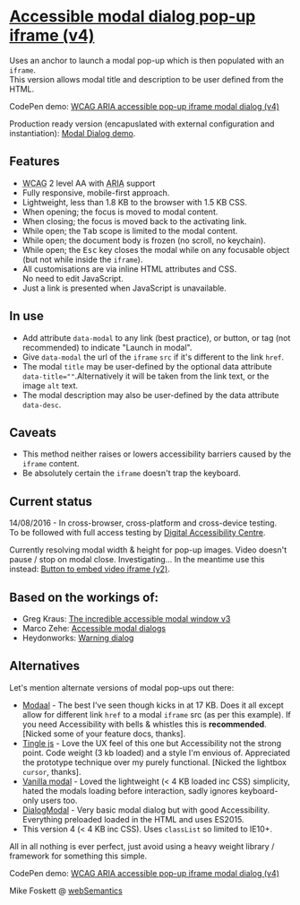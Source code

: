 
<h1><a href="https://websemantics.uk/articles/accessible-modal-dialog-popup-iframe/">Accessible modal dialog pop-up iframe (v4)</a></h1>

Uses an anchor to launch a modal pop-up which is then populated with an <code>iframe</code>.<br>
This version allows modal title and description to be user defined from the HTML.

CodePen demo: <a href="https://codepen.io/2kool2/pen/LkaXay">WCAG ARIA accessible pop-up iframe modal dialog (v4)</a>

Production ready version (encapuslated with external configuration and instantiation): <a href="https://websemantics.uk/articles/accessible-modal-dialog-popup-iframe/demo/">Modal Dialog demo</a>.


<h2>Features</h2>

<ul>
  <li><abbr title="Web Content Accessibility Guidelines">WCAG</abbr> 2 level AA with <abbr title="Accessible Rich Internet Applications">ARIA</abbr> support</li>
  <li>Fully responsive, mobile-first approach.</li>
  <li>Lightweight, less than 1.8 KB to the browser with 1.5 KB CSS.</li>
  <li>When opening; the focus is moved to modal content.</li>
  <li>When closing; the focus is moved back to the activating link.</li>
  <li>While open; the <kbd>Tab</kbd> scope is limited to the modal content.</li>
  <li>While open; the document body is frozen (no scroll, no keychain).</li>
  <li>While open; the <kbd>Esc</kbd> key closes the modal while on any focusable object (but not while inside the <code>iframe</code>).</li>
  <li>All customisations are via inline HTML attributes and CSS.<br>No need to edit JavaScript.</li>
  <li>Just a link is presented when JavaScript is unavailable.</li>
</ul>


<h2>In use</h2>

<ul>
  <li>Add attribute <code>data-modal</code> to any link (best practice), or button, or tag (not recommended) to indicate "Launch in modal".</li>
  <li>Give <code>data-modal</code> the url of the <code>iframe</code> <code>src</code> if it's different to the link <code>href</code>.</li>
  <li>The modal <code>title</code> may be user-defined by the optional data attribute <code>data-title=""</code>.Alternatively it will be taken from the link text, or the image <code>alt</code> text.</li>
  <li>The modal description may also be user-defined by the data attribute <code>data-desc</code>.</li>
</ul>


<h2>Caveats</h2>

<ul>
  <li>This method neither raises or lowers accessibility barriers caused by the <code>iframe</code> content.</li>
  <li>Be absolutely certain the <code>iframe</code> doesn't trap the keyboard.</li>
</ul>


<h2>Current status</h2>

14/08/2016 - In cross-browser, cross-platform and cross-device testing.<br>To be followed with full access testing by <a href="http://www.digitalaccessibilitycentre.org/">Digital Accessibility Centre</a>.

Currently resolving modal width & height for pop-up images.
Video doesn't pause / stop on modal close. Investigating&hellip;
In the meantime use this instead:
  <a href="http://codepen.io/2kool2/pen/dXEwEd">Button to embed video iframe (v2)</a>.



<h2>Based on the workings of:</h2>

<ul>
  <li>Greg Kraus: <a href="https://accessibility.oit.ncsu.edu/training/aria/modal-window/version-3/">The incredible accessible modal window v3</a></li>
  <li>Marco Zehe: <a href="https://www.marcozehe.de/2015/02/05/advanced-aria-tip-2-accessible-modal-dialogs/">Accessible modal dialogs</a></li>
  <li>Heydonworks: <a href="http://heydonworks.com/practical_aria_examples/#warning-dialog">Warning dialog</a></li>
</ul>


<h2>Alternatives</h2>

Let's mention alternate versions of modal pop-ups out there:
<ul>

  <li><a href="http://www.humaan.com/modaal/">Modaal</a> - The best I've seen though kicks in at 17 KB. Does it all except allow for different link <code>href</code> to a modal <code>iframe</code> src (as per this example). If you need Accessibility with bells &amp; whistles this is <strong>recommended</strong>. [Nicked some of your feature docs, thanks].</li>

  <li><a href="https://robinparisi.github.io/tingle/">Tingle js</a> - Love the UX feel of this one but Accessibility not the strong point. Code weight (3 kb loaded) and a style I'm envious of. Appreciated the prototype technique over my purely functional. [Nicked the lightbox <code>cursor</code>, thanks].</li>

  <li><a href="http://thephuse.github.io/vanilla-modal/">Vanilla modal</a> - Loved the lightweight (&lt; 4 KB loaded inc CSS) simplicity, hated the modals loading before interaction, sadly ignores keyboard-only users too.</li>

  <li><a href="https://frend.co/components/dialogmodal/">DialogModal</a> - Very basic modal dialog but with good Accessibility. Everything preloaded loaded in the HTML and uses ES2015.</li>

  <li>This version 4 (&lt; 4 KB inc CSS). Uses <code>classList</code> so limited to IE10+.</li>

</ul>

All in all nothing is ever perfect, just avoid using a heavy weight library / framework for something this simple.

</main>


CodePen demo: <a href="https://codepen.io/2kool2/pen/LkaXay">WCAG ARIA accessible pop-up iframe modal dialog (v4)</a>

Mike Foskett @ <a href="https://websemantics.uk/">webSemantics</a>
